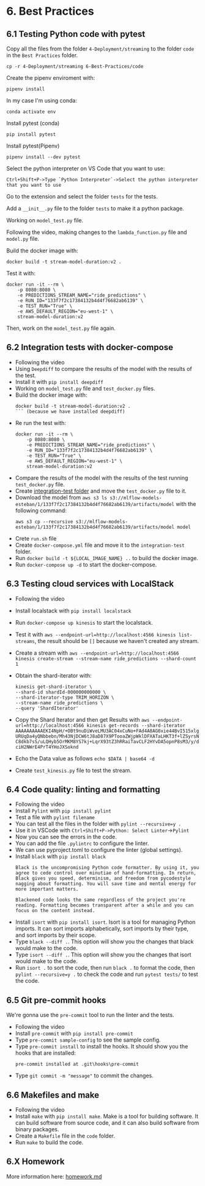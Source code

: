 # 6. Best Practices

## 6.1 Testing Python code with pytest
Copy all the files from the folder `4-Deployment/streaming` to the folder `code` in the `Best Practices` folder.
```
cp -r 4-Deployment/streaming 6-Best-Practices/code
```
Create the pipenv enviroment with:
```
pipenv install
```
In my case I'm using conda:
```
conda activate env
```
Install pytest (conda)
```
pip install pytest
```
Install pytest(Pipenv)
```
pipenv install --dev pytest
```
Select the python interpreter on VS Code that you want to use:
```
Ctrl+Shift+P->Type `Python Interpreter`->Select the python interpreter that you want to use
```
Go to the extension and select the folder `tests` for the tests.

Add a `__init__.py` file to the folder `tests` to make it a python package.

Working on `model_test.py` file.

Following the video, making changes to the `lambda_function.py` file and `model.py` file.

Build the docker image with:
```
docker build -t stream-model-duration:v2 .
```
Test it with:
```
docker run -it --rm \
    -p 8080:8080 \
    -e PREDICTIONS_STREAM_NAME="ride_predictions" \
    -e RUN_ID="133f7f2c17384132b4d4f76682ab6139" \
    -e TEST_RUN="True" \
    -e AWS_DEFAULT_REGION="eu-west-1" \
    stream-model-duration:v2
```
Then, work on the `model_test.py` file again.
## 6.2 Integration tests with docker-compose

-   Following the video
-   Using `Deepdiff` to compare the results of the model with the results of the test.
-   Install it with `pip install deepdiff`
-   Working on `model_test.py` file and `test_docker.py` files.
-   Build the docker image with:
    ```
    docker build -t stream-model-duration:v2 .
    ``` (because we have installed deepdiff)

- Re run the test with:
    ```
    docker run -it --rm \
        -p 8080:8080 \
        -e PREDICTIONS_STREAM_NAME="ride_predictions" \
        -e RUN_ID="133f7f2c17384132b4d4f76682ab6139" \
        -e TEST_RUN="True" \
        -e AWS_DEFAULT_REGION="eu-west-1" \
        stream-model-duration:v2
    ```
-   Compare the results of the model with the results of the test running `test_docker.py` file.
-   Create [integration-test folder](code/integration-test) and move the `test_docker.py` file to it.
-   Download the model from ` aws s3 ls s3://mlflow-models-esteban/1/133f7f2c17384132b4d4f76682ab6139/artifacts/model ` with the following command:
    ```
    aws s3 cp --recursive s3://mlflow-models-esteban/1/133f7f2c17384132b4d4f76682ab6139/artifacts/model model
    ```
-   Crete `run.sh` file 
-   Create `docker-compose.yml` file and move it to the `integration-test` folder.
-   Run `docker build -t ${LOCAL_IMAGE_NAME} ..` to build the docker image.
-   Run `docker-compose up -d` to start the docker-compose.

## 6.3 Testing cloud services with LocalStack
-   Following the video
-   Install localstack with `pip install localstack`
-   Run `docker-compose up kinesis` to start the localstack.
-   Test it with `aws --endpoint-url=http://localhost:4566 kinesis list-streams`, the result should be `[]` because we haven't created any stream.
-   Create a stream with `aws --endpoint-url=http://localhost:4566 kinesis create-stream --stream-name ride_predictions --shard-count 1`

-   Obtain the shard-iterator with:
    ```aws  --endpoint-url=http://localhost:4566 \
    kinesis get-shard-iterator \
    --shard-id shardId-000000000000 \
    --shard-iterator-type TRIM_HORIZON \
    --stream-name ride_predictions \
    --query 'ShardIterator'
    ```
-   Copy the Shard Iterator and then get Results with `aws --endpoint-url=http://localhost:4566 kinesis get-records --shard-iterator AAAAAAAAAAEKI4NpH/+OBt9nuDiWveLMU3AC04xCuNo+FAd4A8AG0xie44BvI515xlgURUqDa4yQNbbebn/Mh43NjDCW6tJ8aD87X9PTooaZWjpWklDFXATaLHKT3f+lZSyrsNC8dkb7sS/uLQHyb5OrMKM8YS7kj+LqrX93tZ3hRRaiTavCLF2HYvDA5opnP8sM3/y/dciH2NWrE4PrT4YHoJXSoknd `

-   Echo the Data value as follows `echo $DATA | base64 -d`
-   Create `test_kinesis.py` file to test the stream.
## 6.4 Code quality: linting and formatting
-   Following the video
-   Install `Pylint` with `pip install pylint`
-   Test a file with `pylint filename`
-   You can test all the files in the folder with `pylint --recursive=y .`
-   Use it in VSCode with `Ctrl+Shift+P->Python: Select Linter`->`Pylint` 
-   Now you can see the errors in the code.
-   You can add the file `.pylintrc` to configure the linter.
-   We can use pyproject.toml to configure the linter (global settings).
-   Install `black` with `pip install black`
    ```
    Black is the uncompromising Python code formatter. By using it, you agree to cede control over minutiae of hand-formatting. In return, Black gives you speed, determinism, and freedom from pycodestyle nagging about formatting. You will save time and mental energy for more important matters.

    Blackened code looks the same regardless of the project you're reading. Formatting becomes transparent after a while and you can focus on the content instead.

    ```
-   Install `isort` with `pip install isort`. Isort is a tool for managing Python imports. It can sort imports alphabetically, sort imports by their type, and sort imports by their scope.
-   Type `black --diff .`. This option will show you the changes that black would make to the code.
-   Type `isort --diff .`. This option will show you the changes that isort would make to the code.
-   Run  `isort .` to sort the code, then run `black .` to format the code, then `pylint --recursive=y .` to check the code and run `pytest tests/` to test the code.



## 6.5 Git pre-commit hooks
We're gonna use the `pre-commit` tool to run the linter and the tests.
-   Following the video
-   Install `pre-commit` with `pip install pre-commit`
-   Type `pre-commit sample-config` to see the sample config.
-   Type `pre-commit install` to install the hooks. It should show you the hooks that are installed:
    ```
    pre-commit installed at .git\hooks\pre-commit
    ```
-   Type `git commit -m "message"` to commit the changes.

## 6.6 Makefiles and make
-   Following the video
-   Install `make` with `pip install make`. Make is a tool for building software. It can build software from source code, and it can also build software from binary packages.
-   Create a `Makefile` file in the `code` folder.
-   Run `make` to build the code.


## 6.X Homework


More information here: [homework.md](homework.md)

